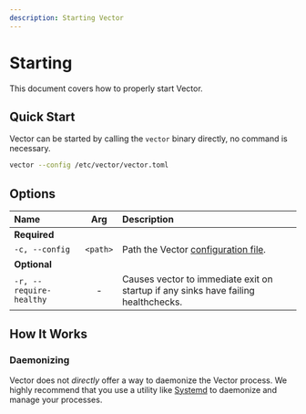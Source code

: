 ```yaml
---
description: Starting Vector
---
```


# Starting

This document covers how to properly start Vector.

## Quick Start

Vector can be started by calling the `vector` binary directly, no command is necessary.

```bash
vector --config /etc/vector/vector.toml
```

## Options

| Name | Arg | Description |
| :--- | :---: | :--- |
| **Required** |  |  |
| `-c, --config` | `<path>` | Path the Vector [configuration file](../configuration/). |
| **Optional** |  |  |
| `-r, --require-healthy` | - | Causes vector to immediate exit on startup if any sinks have failing healthchecks. |

## How It Works

### Daemonizing

Vector does not _directly_ offer a way to daemonize the Vector process. We highly recommend that you use a utility like [Systemd](https://www.freedesktop.org/wiki/Software/systemd/) to daemonize and manage your processes.


